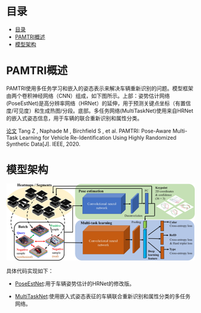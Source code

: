 # 目录

- [目录](#目录)
- [PAMTRI概述](#PAMTRI概述)
- [模型架构](#模型架构)

<!-- /TOC -->

# PAMTRI概述

PAMTRI使用多任务学习和嵌入的姿态表示来解决车辆重新识别的问题。模型框架由两个卷积神经网络（CNN）组成，如下图所示。上部：姿势估计网络(PoseEstNet)是高分辨率网络（HRNet）的延伸，用于预测关键点坐标（有置信度/可见度）和生成热图/分段。底部。多任务网络(MultiTaskNet)使用来自HRNet的嵌入式姿态信息，用于车辆的联合重新识别和属性分类。

[论文](http://arxiv.org/abs/2005.00673) Tang Z ,  Naphade M ,  Birchfield S , et al. PAMTRI: Pose-Aware Multi-Task Learning for Vehicle Re-Identification Using Highly Randomized Synthetic Data[J]. IEEE, 2020.

# 模型架构

![PAMTRI网络结构](image/pamtri.jpg)

具体代码实现如下：

- [PoseEstNet](PoseEstNet):用于车辆姿势估计的HRNet的修改版。

- [MultiTaskNet](MultiTaskNet):使用嵌入式姿态表征的车辆联合重新识别和属性分类的多任务网络。